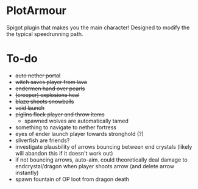 # PlotArmour
Spigot plugin that makes you the main character!
Designed to modify the the typical speedrunning path.


# To-do
- ~~auto nether portal~~
- ~~witch saves player from lava~~
- ~~endermen hand over pearls~~
- ~~(creeper) explosions heal~~
- ~~blaze shoots snowballs~~
- ~~void launch~~
- ~~piglins flock player and throw items~~
    - spawned wolves are automatically tamed
- something to navigate to nether fortress
- eyes of ender launch player towards stronghold (?)
- silverfish are friends?
- investigate plausbility of arrows bouncing between end crystals (likely will abandon this if it doesn't work out)
- if not bouncing arrows, auto-aim. could theoretically deal damage to endcrystal/dragon when player shoots arrow (and delete arrow instantly)
- spawn fountain of OP loot from dragon death
